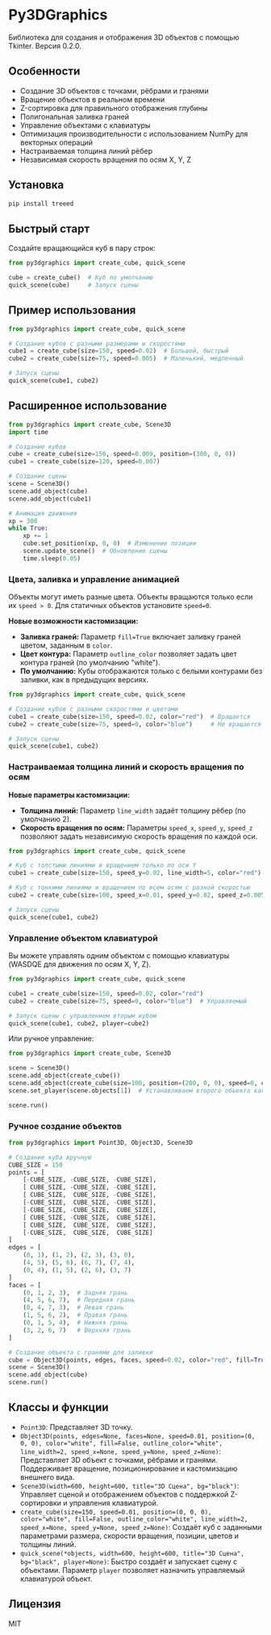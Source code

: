 # Py3DGraphics

Библиотека для создания и отображения 3D объектов с помощью Tkinter. Версия 0.2.0.

## Особенности

- Создание 3D объектов с точками, рёбрами и гранями
- Вращение объектов в реальном времени
- Z-сортировка для правильного отображения глубины
- Полигональная заливка граней
- Управление объектами с клавиатуры
- Оптимизация производительности с использованием NumPy для векторных операций
- Настраиваемая толщина линий рёбер
- Независимая скорость вращения по осям X, Y, Z

## Установка

```bash
pip install treeed
```

## Быстрый старт

Создайте вращающийся куб в пару строк:

```python
from py3dgraphics import create_cube, quick_scene

cube = create_cube()  # Куб по умолчанию
quick_scene(cube)     # Запуск сцены
```

## Пример использования

```python
from py3dgraphics import create_cube, quick_scene

# Создание кубов с разными размерами и скоростями
cube1 = create_cube(size=150, speed=0.02)  # Большой, быстрый
cube2 = create_cube(size=75, speed=0.005)  # Маленький, медленный

# Запуск сцены
quick_scene(cube1, cube2)
```

## Расширенное использование

```python
from py3dgraphics import create_cube, Scene3D
import time

# Создание кубов
cube = create_cube(size=150, speed=0.009, position=(300, 0, 0))
cube1 = create_cube(size=120, speed=0.007)

# Создание сцены
scene = Scene3D()
scene.add_object(cube)
scene.add_object(cube1)

# Анимация движения
xp = 300
while True:
    xp += 1
    cube.set_position(xp, 0, 0)  # Изменение позиции
    scene.update_scene()  # Обновление сцены
    time.sleep(0.05)
```

### Цвета, заливка и управление анимацией

Объекты могут иметь разные цвета. Объекты вращаются только если их `speed > 0`. Для статичных объектов установите `speed=0`.

**Новые возможности кастомизации:**
- **Заливка граней:** Параметр `fill=True` включает заливку граней цветом, заданным в `color`.
- **Цвет контура:** Параметр `outline_color` позволяет задать цвет контура граней (по умолчанию "white").
- **По умолчанию:** Кубы отображаются только с белыми контурами без заливки, как в предыдущих версиях.

```python
from py3dgraphics import create_cube, quick_scene

# Создание кубов с разными скоростями и цветами
cube1 = create_cube(size=150, speed=0.02, color="red")  # Вращается
cube2 = create_cube(size=75, speed=0, color="blue")     # Не вращается

# Запуск сцены
quick_scene(cube1, cube2)
```

### Настраиваемая толщина линий и скорость вращения по осям

**Новые параметры кастомизации:**
- **Толщина линий:** Параметр `line_width` задаёт толщину рёбер (по умолчанию 2).
- **Скорость вращения по осям:** Параметры `speed_x`, `speed_y`, `speed_z` позволяют задать независимую скорость вращения по каждой оси.

```python
from py3dgraphics import create_cube, quick_scene

# Куб с толстыми линиями и вращением только по оси Y
cube1 = create_cube(size=150, speed_y=0.02, line_width=5, color="red")

# Куб с тонкими линиями и вращением по всем осям с разной скоростью
cube2 = create_cube(size=100, speed_x=0.01, speed_y=0.02, speed_z=0.005, line_width=1, color="blue")

# Запуск сцены
quick_scene(cube1, cube2)
```

### Управление объектом клавиатурой

Вы можете управлять одним объектом с помощью клавиатуры (WASDQE для движения по осям X, Y, Z).

```python
from py3dgraphics import create_cube, quick_scene

cube1 = create_cube(size=150, speed=0.02, color="red")
cube2 = create_cube(size=75, speed=0, color="blue")  # Управляемый

# Запуск сцены с управлением вторым кубом
quick_scene(cube1, cube2, player=cube2)
```

Или ручное управление:

```python
from py3dgraphics import create_cube, Scene3D

scene = Scene3D()
scene.add_object(create_cube())
scene.add_object(create_cube(size=100, position=(200, 0, 0), speed=0, color="green"))
scene.set_player(scene.objects[1])  # Устанавливаем второго объекта как управляемого

scene.run()
```

### Ручное создание объектов

```python
from py3dgraphics import Point3D, Object3D, Scene3D

# Создание куба вручную
CUBE_SIZE = 150
points = [
    [-CUBE_SIZE, -CUBE_SIZE, -CUBE_SIZE],
    [ CUBE_SIZE, -CUBE_SIZE, -CUBE_SIZE],
    [ CUBE_SIZE,  CUBE_SIZE, -CUBE_SIZE],
    [-CUBE_SIZE,  CUBE_SIZE, -CUBE_SIZE],
    [-CUBE_SIZE, -CUBE_SIZE,  CUBE_SIZE],
    [ CUBE_SIZE, -CUBE_SIZE,  CUBE_SIZE],
    [ CUBE_SIZE,  CUBE_SIZE,  CUBE_SIZE],
    [-CUBE_SIZE,  CUBE_SIZE,  CUBE_SIZE]
]
edges = [
    (0, 1), (1, 2), (2, 3), (3, 0),
    (4, 5), (5, 6), (6, 7), (7, 4),
    (0, 4), (1, 5), (2, 6), (3, 7)
]
faces = [
    (0, 1, 2, 3),  # Задняя грань
    (4, 5, 6, 7),  # Передняя грань
    (0, 4, 7, 3),  # Левая грань
    (1, 5, 6, 2),  # Правая грань
    (0, 1, 5, 4),  # Нижняя грань
    (3, 2, 6, 7)   # Верхняя грань
]

# Создание объекта с гранями для заливки
cube = Object3D(points, edges, faces, speed=0.02, color="red", fill=True, line_width=3)
scene = Scene3D()
scene.add_object(cube)
scene.run()
```

## Классы и функции

- `Point3D`: Представляет 3D точку.
- `Object3D(points, edges=None, faces=None, speed=0.01, position=(0, 0, 0), color="white", fill=False, outline_color="white", line_width=2, speed_x=None, speed_y=None, speed_z=None)`: Представляет 3D объект с точками, рёбрами и гранями. Поддерживает вращение, позиционирование и кастомизацию внешнего вида.
- `Scene3D(width=600, height=600, title="3D Сцена", bg="black")`: Управляет сценой и отображением объектов с поддержкой Z-сортировки и управления клавиатурой.
- `create_cube(size=150, speed=0.01, position=(0, 0, 0), color="white", fill=False, outline_color="white", line_width=2, speed_x=None, speed_y=None, speed_z=None)`: Создаёт куб с заданными параметрами размера, скорости вращения, позиции, цветов и толщины линий.
- `quick_scene(*objects, width=600, height=600, title="3D Сцена", bg="black", player=None)`: Быстро создаёт и запускает сцену с объектами. Параметр `player` позволяет назначить управляемый клавиатурой объект.

## Лицензия

MIT
